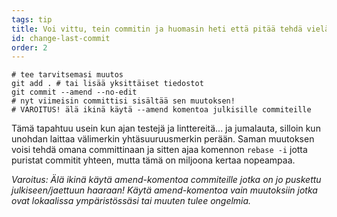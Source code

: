 ```yaml
---
tags: tip
title: Voi vittu, tein commitin ja huomasin heti että pitää tehdä vielä yksi muutos!
id: change-last-commit
order: 2
---
```


```git
# tee tarvitsemasi muutos
git add . # tai lisää yksittäiset tiedostot
git commit --amend --no-edit
# nyt viimeisin committisi sisältää sen muutoksen!
# VAROITUS! älä ikinä käytä --amend komentoa julkisille commiteille
```

Tämä tapahtuu usein kun ajan testejä ja linttereitä... ja jumalauta, silloin kun unohdan laittaa välimerkin yhtäsuuruusmerkin perään. Saman muutoksen voisi tehdä omana committinaan ja sitten ajaa komennon `rebase -i` jotta puristat commitit yhteen, mutta tämä on miljoona kertaa nopeampaa.

*Varoitus: Älä ikinä käytä amend-komentoa commiteille jotka on jo puskettu julkiseen/jaettuun haaraan! Käytä amend-komentoa vain muutoksiin jotka ovat lokaalissa ympäristössäsi tai muuten tulee ongelmia.*
